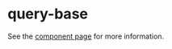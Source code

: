 query-base
================

See the [component page](http://blackhawkwebcomponents.github.io/query-base) for more information.
